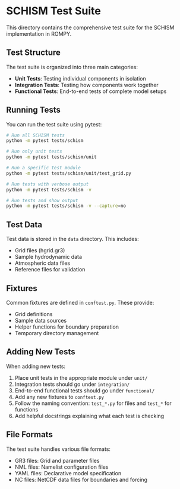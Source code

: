 # SCHISM Test Suite

This directory contains the comprehensive test suite for the SCHISM implementation in ROMPY.

## Test Structure

The test suite is organized into three main categories:

- **Unit Tests**: Testing individual components in isolation
- **Integration Tests**: Testing how components work together
- **Functional Tests**: End-to-end tests of complete model setups

## Running Tests

You can run the test suite using pytest:

```bash
# Run all SCHISM tests
python -m pytest tests/schism

# Run only unit tests
python -m pytest tests/schism/unit

# Run a specific test module
python -m pytest tests/schism/unit/test_grid.py

# Run tests with verbose output
python -m pytest tests/schism -v

# Run tests and show output
python -m pytest tests/schism -v --capture=no
```

## Test Data

Test data is stored in the `data` directory. This includes:

- Grid files (hgrid.gr3)
- Sample hydrodynamic data
- Atmospheric data files
- Reference files for validation

## Fixtures

Common fixtures are defined in `conftest.py`. These provide:

- Grid definitions
- Sample data sources
- Helper functions for boundary preparation
- Temporary directory management

## Adding New Tests

When adding new tests:

1. Place unit tests in the appropriate module under `unit/`
2. Integration tests should go under `integration/`
3. End-to-end functional tests should go under `functional/`
4. Add any new fixtures to `conftest.py`
5. Follow the naming convention: `test_*.py` for files and `test_*` for functions
6. Add helpful docstrings explaining what each test is checking

## File Formats

The test suite handles various file formats:

- GR3 files: Grid and parameter files
- NML files: Namelist configuration files
- YAML files: Declarative model specification
- NC files: NetCDF data files for boundaries and forcing
